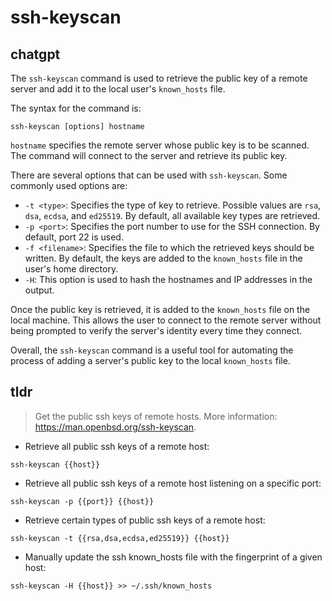 # ssh-keyscan 
## chatgpt 
The `ssh-keyscan` command is used to retrieve the public key of a remote server and add it to the local user's `known_hosts` file. 

The syntax for the command is: 

```
ssh-keyscan [options] hostname
```

`hostname` specifies the remote server whose public key is to be scanned. The command will connect to the server and retrieve its public key. 

There are several options that can be used with `ssh-keyscan`. Some commonly used options are: 

- `-t <type>`: Specifies the type of key to retrieve. Possible values are `rsa`, `dsa`, `ecdsa`, and `ed25519`. By default, all available key types are retrieved. 
- `-p <port>`: Specifies the port number to use for the SSH connection. By default, port 22 is used. 
- `-f <filename>`: Specifies the file to which the retrieved keys should be written. By default, the keys are added to the `known_hosts` file in the user's home directory. 
- `-H`: This option is used to hash the hostnames and IP addresses in the output. 

Once the public key is retrieved, it is added to the `known_hosts` file on the local machine. This allows the user to connect to the remote server without being prompted to verify the server's identity every time they connect. 

Overall, the `ssh-keyscan` command is a useful tool for automating the process of adding a server's public key to the local `known_hosts` file. 

## tldr 
 
> Get the public ssh keys of remote hosts.
> More information: <https://man.openbsd.org/ssh-keyscan>.

- Retrieve all public ssh keys of a remote host:

`ssh-keyscan {{host}}`

- Retrieve all public ssh keys of a remote host listening on a specific port:

`ssh-keyscan -p {{port}} {{host}}`

- Retrieve certain types of public ssh keys of a remote host:

`ssh-keyscan -t {{rsa,dsa,ecdsa,ed25519}} {{host}}`

- Manually update the ssh known_hosts file with the fingerprint of a given host:

`ssh-keyscan -H {{host}} >> ~/.ssh/known_hosts`
